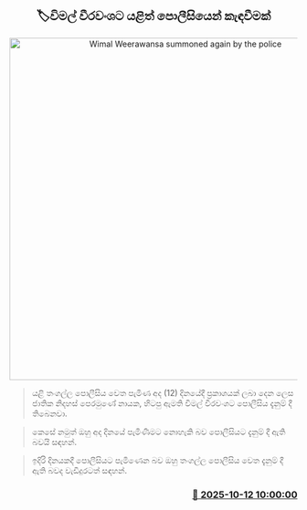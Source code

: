 <p align='center'><b><h2 align='center' title='Wimal Weerawansa summoned again by the police'>🏷විමල් වීරවංශට යළිත් පොලීසියෙන් කැඳවීමක්</h2></b></p>
<p align='center'><img src='https://helakuru.sgp1.cdn.digitaloceanspaces.com/esana/images/lib/wimal-archived.jpg' width='600' alt='Wimal Weerawansa summoned again by the police'></p>

> යළි තංගල්ල පොලීසිය වෙත පැමිණ අද (12) දිනයේදී ප්‍රකාශයක් ලබා දෙන ලෙස ජාතික නිදහස් පෙරමුණේ නායක, හිටපු ඇමති විමල් වීරවංශට පොලීසිය දැනුම් දී තිබෙනවා.

> කෙසේ නමුත් ඔහු අද දිනයේ පැමිණීමට නොහැකි බව පොලීසියට දැනුම් දී ඇති බවයි සඳහන්.

> ඉදිරි දිනයකදී පොලීසියට පැමිණෙන බව ඔහු තංගල්ල පොලීසිය වෙත දැනුම් දී ඇති බවද වැඩිදුරටත් සඳහන්.



<h3 align='right'><a href='https://www.helakuru.lk/esana/p/114412/'>📅 2025-10-12 10:00:00</a></h3>
